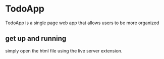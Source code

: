 # TodoApp
TodoApp is a single page web app that allows users to be more organized

## get up and running
simply open the html file using the live server extension.
